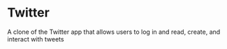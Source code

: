 # Twitter
A clone of the Twitter app that allows users to log in and read, create, and interact with tweets
